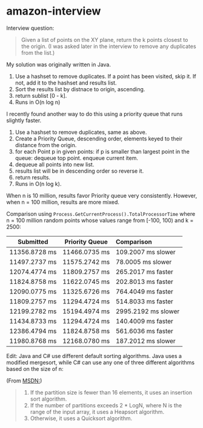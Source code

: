 # amazon-interview
Interview question:

> Given a list of points on the XY plane, return the k points closest to the origin.</code>
> (I was asked later in the interview to remove any duplicates from the list.)

My solution was originally written in Java.
1) Use a hashset to remove duplicates. If a point has been visited, skip it. If not, add it to the hashset and results list.
2) Sort the results list by distnace to origin, ascending.
3) return sublist [0 - k].
4) Runs in O(n log n)

I recently found another way to do this using a priority queue that runs slightly faster.
1) Use a hashset to remove duplicates, same as above.
2) Create a Priority Queue, descending order, elements keyed to their distance from the origin.
3) for each Point p in given points:
    if p is smaller than largest point in the queue:
      dequeue top point.
      enqueue current item.
4) dequeue all points into new list.
5) results list will be in descending order so reverse it.
6) return results.
7) Runs in O(n log k).

When n is 10 million, results favor Priority queue very consistently. However, when n = 100 million, results are more mixed.

Comparison using <code>Process.GetCurrentProcess().TotalProcessorTime</code> where n = 100 million random points whose values range from [-100, 100) and k = 2500:

| Submitted     | Priority Queue | Comparison |
| ------------- |:--------------:|:------------------- |
| 11356.8728 ms | 11466.0735 ms  | 109.2007 ms slower  |
| 11497.2737 ms | 11575.2742 ms  | 78.0005 ms slower   |
| 12074.4774 ms | 11809.2757 ms  | 265.2017 ms faster  |
| 11824.8758 ms | 11622.0745 ms  | 202.8013 ms faster  |
| 12090.0775 ms | 11325.6726 ms  | 764.4049 ms faster  |
| 11809.2757 ms | 11294.4724 ms  | 514.8033 ms faster  |
| 12199.2782 ms | 15194.4974 ms  | 2995.2192 ms slower |
| 11434.8733 ms | 11294.4724 ms  | 140.4009 ms faster  |
| 12386.4794 ms | 11824.8758 ms  | 561.6036 ms faster  |
| 11980.8768 ms | 12168.0780 ms  | 187.2012 ms slower  |

Edit: Java and C# use different default sorting algorithms. Java uses a modified mergesort, while C# can use any one of three different algorithms based on the size of n:

(From [MSDN:](https://msdn.microsoft.com/en-us/library/6tf1f0bc(v=vs.110).aspx#Anchor_2))
> 1) If the partition size is fewer than 16 elements, it uses an insertion sort algorithm.
> 2) If the number of partitions exceeds 2 * LogN, where N is the range of the input array, it uses a Heapsort algorithm.
> 3) Otherwise, it uses a Quicksort algorithm.
